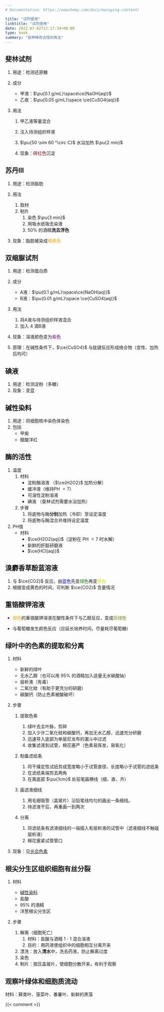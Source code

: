 ```yaml
---
# Documentation: https://wowchemy.com/docs/managing-content/

title: "试剂使用"
linktitle: "试剂使用"
date: 2022-07-02T22:17:34+08:00
type: book
summary: "各种稀奇古怪的用法" 
---
```


## 斐林试剂

1. 用途：检测还原糖
2. 成分

	  - 甲液：$\pu{0.1 g/mL}\space\ce{NaOH(aq)}$
	- 乙夜：$\pu{0.05 g/mL}\space \ce{CuSO4(aq)}$
3. 用法
	1. 甲乙液等量混合
	2. 注入待测组织样液
	3. $\pu{50 \sim 60 ^\circ C}$ 水浴加热 $\pu{2 min}$

	4. 现象：<font color=darkred>砖红色</font>沉淀


## 苏丹III

1. 用途：检测脂肪
2. 用法
	1. 取材
	2. 制片
		1. 染色 $\pu{3 min}$
		2. 用吸水纸吸去染液
		3. $50\%$ 的酒精**洗去浮色**

3. 现象：脂肪被染成<font color=orange>橘黄色</font>

## 双缩脲试剂

1. 用途：检测蛋白质
2. 成分
	- A液：$\pu{0.1 g/mL}\space\ce{NaOH(aq)}$
	- B液：$\pu{0.01 g/mL}\space \ce{CuSO4(aq)}$

3. 用法
	1. 将A液与待测组织样液混合
	2. 加入 $4$ 滴B液
4. 现象：溶液颜色变为<font color=purple>紫色</font>
5. 原理：在碱性条件下，$\ce{CuSO4}$ 与肽键反应形成络合物（变性、加热后均可）

## 碘液

1. 用途：检测淀粉（多糖）
2. 现象：变蓝

## 碱性染料

1. 用途：将细胞核中染色体染色
2. 包括
	- 甲紫
	- 醋酸洋红

## 酶的活性

1. 温度
	1. 材料
		- 淀粉酶溶液 （$\ce{H2O2}$ 加热分解）
		- 缓冲液（维持PH $= 7$）
		- 可溶性淀粉溶液
		- 碘液 （斐林试剂需要水浴加热）
	2. 步骤
		1. 将底物与酶**分别**加热（冷却）至设定温度
		2. 将底物与酶混合并维持设定温度
2. PH值
	- 材料
		- $\ce{H2O2(aq)}$（淀粉在 PH $<7$ 时水解）
		- 新鲜的肝脏研磨液
		- $\ce{HCl(aq)}$

## 溴麝香草酚蓝溶液

1. 与 $\ce{CO2}$ 反应，由<font color=blue>蓝色</font>先变<font color=green>绿色</font>再变<font color=dayellow>黄色</font>
2. 根据变成黄色的时间，可判断 $\ce{CO2}$ 含量情况

## 重铬酸钾溶液

- <font color=orange>橙色</font>的重铬酸钾溶液在酸性条件下与乙醇反应，变成<font color=#668800>灰绿色</font>

- 与葡萄糖发生颜色反应（应延长培养时间，尽量耗尽葡萄糖）

## 绿叶中的色素的提取和分离

1. 材料

	  - 新鲜的绿叶
	  - 无水乙醇（也可以用 $95\%$ 的酒精加入适量无水碳酸钠）
	  - 层析液（有毒）
	  - 二氧化硅（有助于更充分的研磨）
	  - 碳酸钙（防止色素被酸破坏）
2. 步骤
     1. 提取色素
          1. 绿叶去主叶脉，剪碎
          2. 加入少许二氧化硅和碳酸钙，再加无水乙醇，迅速充分研磨
          3. 迅速导入底部为单层尼龙布的漏斗中过滤
          4. 收集滤液到试管，棉花塞严（色素易挥发，易氧化）

     2. 制备滤纸条
          1. 将干燥定性试纸剪成宽度略小于试管直径、长度略小于试管的滤纸条
          2. 在滤纸条端剪去两角
          3. 在离底部 $\pu{1cm}$ 处铅笔画横线（细、直、齐）

     3. 画滤液细线
          1. 用毛细吸管（盖玻片）沿铅笔线均匀的画出一条细线。
          2. 待滤液干后，再重画一到两次

     4. 分离
          1. 将滤纸条有滤液细线的一端插入有层析液的试管中（滤液细线不触碰层析液）
          2. 棉花塞紧试管管口

3. 现象：见[光合色素](光合色素.md)

## 根尖分生区组织细胞有丝分裂

1. 材料
	- [碱性染料](#碱性染料)
	- 盐酸
	- $95\%$ 的酒精
	- 洋葱根尖分生区

2. 步骤
	1. 解离（细胞死亡）
		1. 材料：盐酸与酒精 $1:1$ 混合溶液
		2. 目的：用药液使组织中的细胞相互分离开来
	2. 漂洗：放入**清水**中，洗去药液，防止解离过度
	3. 染色
	4. 制片：按压盖玻片，使细胞分散开来，有利于观察

## 观察叶绿体和细胞质流动

材料：藓类叶、菠菜叶、番薯叶、新鲜的黑藻



{{< comment >}}